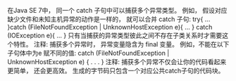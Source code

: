 在Java SE 7中， 同一个 catch 子句中可以捕获多个异常类型。 例如， 假设对应缺少文件和未知主机异常的动作是一样的， 就可以合并 catch 子句:
try{
	...
}catch (FileNotFoundException | UnknownHostException e){
	...
}
catch (IOException e){
	...
}
只有当捕获的异常类型彼此之间不存在子类关系时才需要这个特性。
注释: 捕获多个异常时， 异常变量隐含为 final 变量。 例如，不能在以下子句体中为e 赋不同的值:
catch (FileNotFoundException | UnknownHostException e) { . . . }
注释: 捕获多个异常不仅会让你的代码看起来更简单， 还会更高效。 生成的字节码只包含一个对应公共catch子句的代码块。